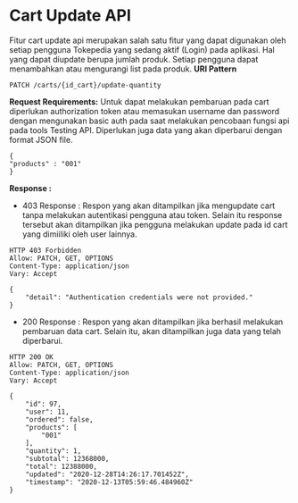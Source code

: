 # Cart Update API
Fitur cart update api merupakan salah satu fitur yang dapat digunakan oleh setiap pengguna Tokepedia yang sedang aktif (Login) pada aplikasi. Hal yang dapat diupdate berupa jumlah produk. Setiap pengguna dapat menambahkan atau mengurangi list pada produk. 
**URI Pattern**
```
PATCH /carts/{id_cart}/update-quantity
```

**Request Requirements:**
Untuk dapat melakukan pembaruan pada cart diperlukan authorization token atau memasukan username dan password dengan mengunakan basic auth pada saat melakukan pencobaan fungsi api pada tools Testing API. Diperlukan juga data yang akan diperbarui dengan format JSON file.
```
{
"products" : "001"
}
```

**Response :**
- 403 Response : Respon yang akan ditampilkan jika mengupdate cart tanpa melakukan autentikasi pengguna atau token. Selain itu response tersebut akan ditampilkan jika pengguna melakukan update pada id cart yang dimiiliki oleh user lainnya.
```
HTTP 403 Forbidden
Allow: PATCH, GET, OPTIONS
Content-Type: application/json
Vary: Accept

{
    "detail": "Authentication credentials were not provided."
}
```

- 200 Response :  Respon yang akan ditampilkan jika berhasil melakukan pembaruan data cart. Selain itu, akan ditampilkan juga data yang telah diperbarui.
```
HTTP 200 OK
Allow: PATCH, GET, OPTIONS
Content-Type: application/json
Vary: Accept

{
    "id": 97,
    "user": 11,
    "ordered": false,
    "products": [
        "001"
    ],
    "quantity": 1,
    "subtotal": 12368000,
    "total": 12388000,
    "updated": "2020-12-28T14:26:17.701452Z",
    "timestamp": "2020-12-13T05:59:46.484960Z"
}
```